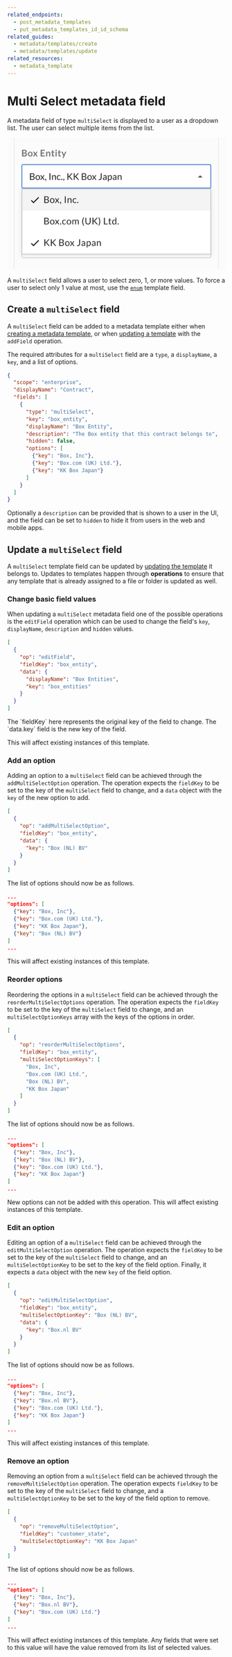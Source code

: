 ```yaml
---
related_endpoints:
  - post_metadata_templates
  - put_metadata_templates_id_id_schema
related_guides:
  - metadata/templates/create
  - metadata/templates/update
related_resources:
  - metadata_template
---
```


# Multi Select metadata field

A metadata field of type `multiSelect` is displayed to a user as a dropdown
list. The user can select multiple items from the list.

<ImageFrame border center shadow width='400'>

  ![String field](./metadata-field-multi-select.png)

</ImageFrame>

<Message notice>

A `multiSelect` field allows a user to select zero, 1, or more values. To force
a user to select only 1 value at most, use the [`enum`][g_enum_field] template
field.

</Message>

## Create a `multiSelect` field

A `multiSelect` field can be added to a metadata template either when [creating
a metadata template][g_create_template], or when [updating a
template][g_update_template] with the `addField` operation.

The required attributes for a `multiSelect` field are a `type`, a `displayName`,
a `key`, and a list of options.

```json
{
  "scope": "enterprise",
  "displayName": "Contract",
  "fields": [
    {
      "type": "multiSelect",
      "key": "box_entity",
      "displayName": "Box Entity",
      "description": "The Box entity that this contract belongs to",
      "hidden": false,
      "options": [
        {"key": "Box, Inc"},
        {"key": "Box.com (UK) Ltd."},
        {"key": "KK Box Japan"}
      ]
    }
  ]
}
```

Optionally a `description` can be provided that is shown to a user in the UI,
and the field can be set to `hidden` to hide it from users in the web and mobile
apps.

## Update a `multiSelect` field

A `multiSelect` template field can be updated by [updating the
template][g_update_template] it belongs to. Updates to templates happen through
**operations** to ensure that any template that is already assigned to a file or
folder is updated as well.

### Change basic field values

When updating a `multiSelect` metadata field one of the possible operations is
the `editField` operation which can be used to change the field's `key`,
`displayName`, `description` and `hidden` values.

```json
[
  {
    "op": "editField",
    "fieldKey": "box_entity",
    "data": {
      "displayName": "Box Entities",
      "key": "box_entities"
    }
  }
]
```

<Message>
  The `fieldKey` here represents the original key of the field to change. The
  `data.key` field is the new key of the field.
</Message>

<Message warning>

This will affect existing instances of this template.

</Message>

### Add an option

Adding an option to a `multiSelect` field can be achieved through the
`addMultiSelectOption` operation. The operation expects the `fieldKey` to be set
to the key of the `multiSelect` field to change, and a `data` object with the
`key` of the new option to add.

```json
[
  {
    "op": "addMultiSelectOption",
    "fieldKey": "box_entity",
    "data": {
      "key": "Box (NL) BV"
    }
  }
]
```

The list of options should now be as follows.

```json
...
"options": [
  {"key": "Box, Inc"},
  {"key": "Box.com (UK) Ltd."},
  {"key": "KK Box Japan"},
  {"key": "Box (NL) BV"}
]
...
```

<Message warning>

This will affect existing instances of this template.

</Message>

### Reorder options

Reordering the options in a `multiSelect` field can be achieved through the
`reorderMultiSelectOptions` operation. The operation expects the `fieldKey` to
be set to the key of the `multiSelect` field to change, and an
`multiSelectOptionKeys` array with the keys of the options in order.

```json
[
  {
    "op": "reorderMultiSelectOptions",
    "fieldKey": "box_entity",
    "multiSelectOptionKeys": [
      "Box, Inc",
      "Box.com (UK) Ltd.",
      "Box (NL) BV",
      "KK Box Japan"
    ]
  }
]
```

The list of options should now be as follows.

```json
...
"options": [
  {"key": "Box, Inc"},
  {"key": "Box (NL) BV"},
  {"key": "Box.com (UK) Ltd."},
  {"key": "KK Box Japan"}
]
...
```

<Message warning>

New options can not be added with this operation. This will affect existing
instances of this template.

</Message>

### Edit an option

Editing an option of a `multiSelect` field can be achieved through the
`editMultiSelectOption` operation. The operation expects the `fieldKey` to be
set  to the key of the `multiSelect` field to change, and an
`multiSelectOptionKey` to be set to the key of the field option. Finally, it
expects a `data` object with the new `key` of the field option.

```json
[
  {
    "op": "editMultiSelectOption",
    "fieldKey": "box_entity",
    "multiSelectOptionKey": "Box (NL) BV",
    "data": {
      "key": "Box.nl BV"
    }
  }
]
```

The list of options should now be as follows.

```json
...
"options": [
  {"key": "Box, Inc"},
  {"key": "Box.nl BV"},
  {"key": "Box.com (UK) Ltd."},
  {"key": "KK Box Japan"}
]
...
```

<Message warning>

This will affect existing instances of this template.

</Message>

### Remove an option

Removing an option from a `multiSelect` field can be achieved through the
`removeMultiSelectOption` operation. The operation expects `fieldKey` to be set
to the key of the `multiSelect` field to change, and a `multiSelectOptionKey`
to be set to the key of the field option to remove.

```json
[
  {
    "op": "removeMultiSelectOption",
    "fieldKey": "customer_state",
    "multiSelectOptionKey": "KK Box Japan"
  }
]
```

The list of options should now be as follows.

```json
...
"options": [
  {"key": "Box, Inc"},
  {"key": "Box.nl BV"},
  {"key": "Box.com (UK) Ltd."}
]
...
```

<Message warning>

This will affect existing instances of this template. Any fields that were set
to this value will have the value removed from its list of selected values.

</Message>

[g_create_template]: g://metadata/templates/create
[g_update_template]: g://metadata/templates/update
[g_enum_field]: g://metadata/fields/enum
